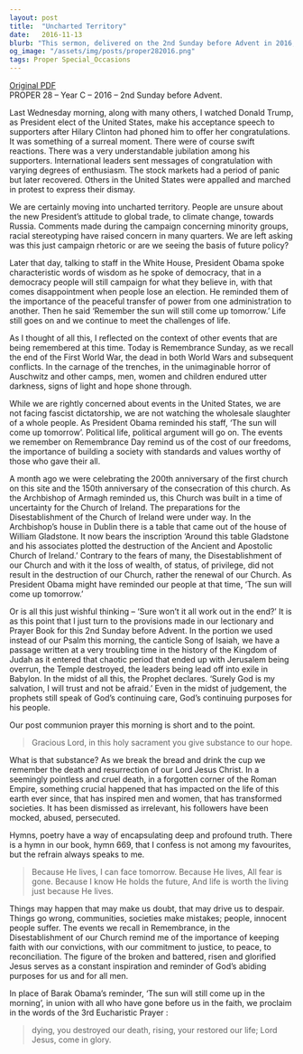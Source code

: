 ```yaml
---
layout: post
title:  "Uncharted Territory"
date:   2016-11-13
blurb: "This sermon, delivered on the 2nd Sunday before Advent in 2016, reflects on the election of Donald Trump and the uncertainties that come with it. It draws parallels with other historical events and emphasizes the importance of faith and hope in times of change and uncertainty. The sermon also highlights the significance of Remembrance Sunday and the enduring power of God's purposes."
og_image: "/assets/img/posts/proper282016.png"
tags: Proper Special_Occasions
---
```

[Original PDF](/assets/pdf/proper282016.pdf)    
PROPER 28 – Year C – 2016 – 2nd Sunday before Advent.

Last Wednesday morning, along with many others, I watched Donald Trump, as President elect of the United States, make his acceptance speech to supporters after Hilary Clinton had phoned him to offer her congratulations. It was something of a surreal moment. There were of course swift reactions. There was a very understandable jubilation among his supporters. International leaders sent messages of congratulation with varying degrees of enthusiasm. The stock markets had a period of panic but later recovered. Others in the United States were appalled and marched in protest to express their dismay.

We are certainly moving into uncharted territory. People are unsure about the new President’s attitude to global trade, to climate change, towards Russia. Comments made during the campaign concerning minority groups, racial stereotyping have raised concern in many quarters. We are left asking was this just campaign rhetoric or are we seeing the basis of future policy?

Later that day, talking to staff in the White House, President Obama spoke characteristic words of wisdom as he spoke of democracy, that in a democracy people will still campaign for what they believe in, with that comes disappointment when people lose an election. He reminded them of the importance of the peaceful transfer of power from one administration to another. Then he said ‘Remember the sun will still come up tomorrow.’ Life still goes on and we continue to meet the challenges of life.

As I thought of all this, I reflected on the context of other events that are being remembered at this time. Today is Remembrance Sunday, as we recall the end of the First World War, the dead in both World Wars and subsequent conflicts. In the carnage of the trenches, in the unimaginable horror of Auschwitz and other camps, men, women and children endured utter darkness, signs of light and hope shone through.

While we are rightly concerned about events in the United States, we are not facing fascist dictatorship, we are not watching the wholesale slaughter of a whole people. As President Obama reminded his staff, ‘The sun will come up tomorrow’. Political life, political argument will go on. The events we remember on Remembrance Day remind us of the cost of our freedoms, the importance of building a society with standards and values worthy of those who gave their all.

A month ago we were celebrating the 200th anniversary of the first church on this site and the 150th anniversary of the consecration of this church. As the Archbishop of Armagh reminded us, this Church was built in a time of uncertainty for the Church of Ireland. The preparations for the Disestablishment of the Church of Ireland were under way. In the Archbishop’s house in Dublin there is a table that came out of the house of William Gladstone. It now bears the inscription ‘Around this table Gladstone and his associates plotted the destruction of the Ancient and Apostolic Church of Ireland.’ Contrary to the fears of many, the Disestablishment of our Church and with it the loss of wealth, of status, of privilege, did not result in the destruction of our Church, rather the renewal of our Church. As President Obama might have reminded our people at that time, ‘The sun will come up tomorrow.’

Or is all this just wishful thinking – ‘Sure won’t it all work out in the end?’ It is as this point that I just turn to the provisions made in our lectionary and Prayer Book for this 2nd Sunday before Advent. In the portion we used instead of our Psalm this morning, the canticle Song of Isaiah, we have a passage written at a very troubling time in the history of the Kingdom of Judah as it entered that chaotic period that ended up with Jerusalem being overrun, the Temple destroyed, the leaders being lead off into exile in Babylon. In the midst of all this, the Prophet declares. ‘Surely God is my salvation, I will trust and not be afraid.’ Even in the midst of judgement, the prophets still speak of God’s continuing care, God’s continuing purposes for his people.

Our post communion prayer this morning is short and to the point.

> Gracious Lord,
> in this holy sacrament you give substance to our hope.

What is that substance? As we break the bread and drink the cup we remember the death and resurrection of our Lord Jesus Christ. In a seemingly pointless and cruel death, in a forgotten corner of the Roman Empire, something crucial happened that has impacted on the life of this earth ever since, that has inspired men and women, that has transformed societies. It has been dismissed as irrelevant, his followers have been mocked, abused, persecuted.

Hymns, poetry have a way of encapsulating deep and profound truth. There is a hymn in our book, hymn 669, that I confess is not among my favourites, but the refrain always speaks to me.

> Because He lives, I can face tomorrow.
> Because He lives, All fear is gone.
> Because I know He holds the future,
> And life is worth the living just because He lives.

Things may happen that may make us doubt, that may drive us to despair. Things go wrong, communities, societies make mistakes; people, innocent people suffer. The events we recall in Remembrance, in the Disestablishment of our Church remind me of the importance of keeping faith with our convictions, with our commitment to justice, to peace, to reconciliation. The figure of the broken and battered, risen and glorified Jesus serves as a constant inspiration and reminder of God’s abiding purposes for us and for all men.

In place of Barak Obama’s reminder, ‘The sun will still come up in the morning’, in union with all who have gone before us in the faith, we proclaim in the words of the 3rd Eucharistic Prayer :

> dying, you destroyed our death,
> rising, your restored our life;
> Lord Jesus, come in glory.

